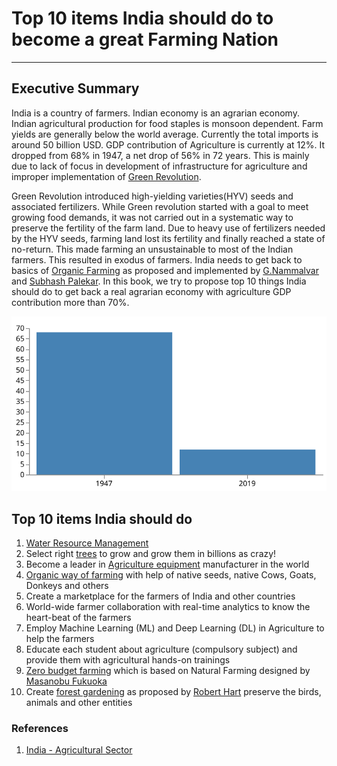 # Top 10 items India should do to become a great Farming Nation
<hr/>

## Executive Summary

India is a country of farmers. Indian economy is an agrarian economy. Indian agricultural production for food staples is monsoon dependent. Farm yields are generally below the world average. Currently the total imports is around 50 billion USD. GDP contribution of Agriculture is currently at 12%. It dropped from 68% in 1947, a net drop of 56% in 72 years. This is mainly due to lack of focus in development of infrastructure for agriculture and improper implementation of
[Green Revolution](https://en.wikipedia.org/wiki/Green_Revolution_in_India).

 Green Revolution introduced high-yielding varieties(HYV) seeds and associated fertilizers. While Green revolution started with a goal to meet growing food demands, it was not carried out in a systematic way to preserve the fertility of the farm land. Due to heavy use of fertilizers needed by the HYV seeds, farming land lost its fertility and finally reached a state of no-return. This made farming an unsustainable to most of the Indian farmers. This resulted in exodus of farmers. India needs to get back to basics of [Organic Farming](https://en.wikipedia.org/wiki/Organic_farming) as proposed and implemented by [G.Nammalvar](https://en.wikipedia.org/wiki/G._Nammalvar) and [Subhash Palekar](https://en.wikipedia.org/wiki/Subhash_Palekar). In this book, we try to propose top 10 things India should do to get back a real agrarian economy with agriculture GDP contribution more than 70%.


![GDP Decline](./img/india-gdp-agri-decline.svg)


## Top 10 items India should do 

1. [Water Resource Management](./water_mgmt.html)
2. Select right [trees](./key_trees.md) to grow and grow them in billions as crazy!
3. Become a leader in [Agriculture equipment](https://en.wikipedia.org/wiki/List_of_agricultural_machinery) manufacturer in the world
4. [Organic way of farming](https://en.wikipedia.org/wiki/Organic_farming) with help of native seeds, native Cows, Goats, Donkeys and others
5. Create a marketplace for the farmers of India and other countries
6. World-wide farmer collaboration with real-time analytics to know the heart-beat of the farmers
7. Employ Machine Learning (ML) and Deep Learning (DL) in Agriculture to help the farmers
8. Educate each student about agriculture (compulsory subject) and provide them with agricultural hands-on trainings
9. [Zero budget farming](https://en.wikipedia.org/wiki/Natural_farming#Zero_Budget_Farming) which is based on Natural Farming designed by [Masanobu Fukuoka](https://en.wikipedia.org/wiki/Masanobu_Fukuoka)
10. Create [forest gardening](https://en.wikipedia.org/wiki/Forest_gardening) as proposed by [Robert Hart](https://en.wikipedia.org/wiki/Robert_Hart_(horticulturist)) preserve the birds, animals and other entities


### References
1. [India - Agricultural Sector](https://www.export.gov/article?id=India-Agricultural-Sector)


